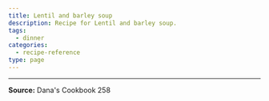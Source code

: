 ```yaml
---
title: Lentil and barley soup
description: Recipe for Lentil and barley soup.
tags:
  - dinner
categories:
  - recipe-reference
type: page
---
```


---

**Source:** Dana's Cookbook 258